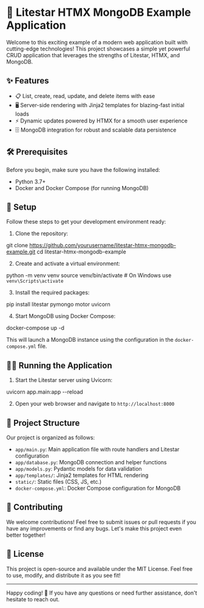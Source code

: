 # 🚀 Litestar HTMX MongoDB Example Application

Welcome to this exciting example of a modern web application built with cutting-edge technologies! This project showcases a simple yet powerful CRUD application that leverages the strengths of Litestar, HTMX, and MongoDB.

## ✨ Features

- 📋 List, create, read, update, and delete items with ease
- 🖥️ Server-side rendering with Jinja2 templates for blazing-fast initial loads
- ⚡ Dynamic updates powered by HTMX for a smooth user experience
- 🗄️ MongoDB integration for robust and scalable data persistence

## 🛠️ Prerequisites

Before you begin, make sure you have the following installed:

- Python 3.7+
- Docker and Docker Compose (for running MongoDB)

## 🚀 Setup

Follow these steps to get your development environment ready:

1. Clone the repository:

git clone https://github.com/yourusername/litestar-htmx-mongodb-example.git
cd litestar-htmx-mongodb-example

2. Create and activate a virtual environment:

python -m venv venv
source venv/bin/activate # On Windows use `venv\Scripts\activate`

3. Install the required packages:

pip install litestar pymongo motor uvicorn

4. Start MongoDB using Docker Compose:

docker-compose up -d

This will launch a MongoDB instance using the configuration in the `docker-compose.yml` file.

## 🏃‍♂️ Running the Application

1. Start the Litestar server using Uvicorn:

uvicorn app.main:app --reload

2. Open your web browser and navigate to `http://localhost:8000`

## 📁 Project Structure

Our project is organized as follows:

- `app/main.py`: Main application file with route handlers and Litestar configuration
- `app/database.py`: MongoDB connection and helper functions
- `app/models.py`: Pydantic models for data validation
- `app/templates/`: Jinja2 templates for HTML rendering
- `static/`: Static files (CSS, JS, etc.)
- `docker-compose.yml`: Docker Compose configuration for MongoDB

## 🤝 Contributing

We welcome contributions! Feel free to submit issues or pull requests if you have any improvements or find any bugs. Let's make this project even better together!

## 📄 License

This project is open-source and available under the MIT License. Feel free to use, modify, and distribute it as you see fit!

---

Happy coding! 🎉 If you have any questions or need further assistance, don't hesitate to reach out.
